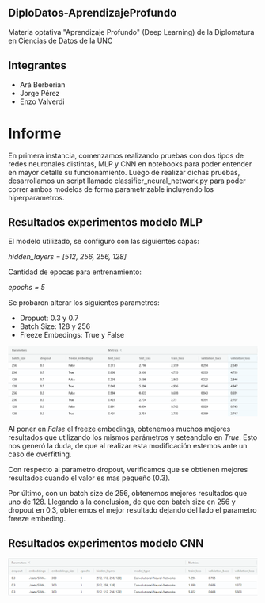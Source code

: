 ## DiploDatos-AprendizajeProfundo
Materia optativa "Aprendizaje Profundo" (Deep Learning) de la Diplomatura en Ciencias de Datos de la UNC

## Integrantes

* Ará Berberian
* Jorge Pérez
* Enzo Valverdi

# Informe

En primera instancia, comenzamos realizando pruebas con dos tipos de redes neuronales distintas, MLP y CNN en notebooks para poder entender en mayor detalle su funcionamiento. Luego de realizar dichas pruebas, desarrollamos un script llamado classifier_neural_network.py para poder correr ambos modelos de forma parametrizable incluyendo los hiperparametros.

## Resultados experimentos modelo MLP

El modelo utilizado, se configuro con las siguientes capas:

*hidden_layers = [512, 256, 256, 128]*

Cantidad de epocas para entrenamiento:

*epochs = 5*

Se probaron alterar los siguientes parametros:

* Dropuot: 0.3 y 0.7
* Batch Size: 128 y 256
* Freeze Embedings: True y False

<img src="images/MLflow MLP.png"
     alt="Experimentos MLP"
     style="float: center; margin-right: 10px;"
/>

Al poner en *False* el freeze embedings, obtenemos muchos mejores resultados que utilizando los mismos parámetros y seteandolo en *True*. Esto nos generó la duda, de que al realizar esta modificación estemos ante un caso de overfitting.

Con respecto al parametro dropout, verificamos que se obtienen mejores resultados cuando el valor es mas pequeño (0.3).

Por último, con un batch size de 256, obtenemos mejores resultados que uno de 128. Llegando a la conclusión, de que con batch size en 256 y dropout en 0.3, obtenemos el mejor resultado dejando del lado el parametro freeze embeding.

## Resultados experimentos modelo CNN

<img src="images/CNN-MLflow.png"
     alt="Experimentos CNN"
     style="float: center; margin-right: 10px;"
/>
